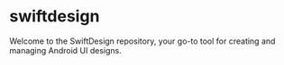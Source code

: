 # swiftdesign
Welcome to the SwiftDesign repository, your go-to tool for creating and managing Android UI designs.
